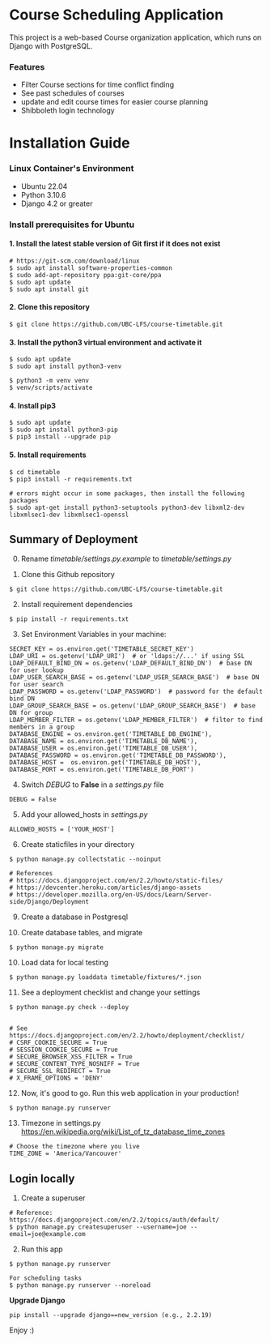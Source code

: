 # Course Scheduling Application

This project is a web-based Course organization application, which runs on Django with PostgreSQL.

### Features
- Filter Course sections for time conflict finding
- See past schedules of courses
- update and edit course times for easier course planning
- Shibboleth login technology

# Installation Guide

### Linux Container's Environment
- Ubuntu 22.04
- Python 3.10.6
- Django 4.2 or greater

### Install prerequisites for Ubuntu

#### 1. Install the latest stable version of Git first if it does not exist

```
# https://git-scm.com/download/linux
$ sudo apt install software-properties-common
$ sudo add-apt-repository ppa:git-core/ppa
$ sudo apt update
$ sudo apt install git
```

#### 2. Clone this repository

```
$ git clone https://github.com/UBC-LFS/course-timetable.git
```

#### 3. Install the python3 virtual environment and activate it

```
$ sudo apt update
$ sudo apt install python3-venv

$ python3 -m venv venv
$ venv/scripts/activate
```

#### 4. Install pip3

```
$ sudo apt update
$ sudo apt install python3-pip
$ pip3 install --upgrade pip
```

#### 5. Install requirements

```
$ cd timetable
$ pip3 install -r requirements.txt

# errors might occur in some packages, then install the following packages
$ sudo apt-get install python3-setuptools python3-dev libxml2-dev libxmlsec1-dev libxmlsec1-openssl
```


## Summary of Deployment
0. Rename *timetable/settings.py.example* to *timetable/settings.py*

1. Clone this Github repository
```
$ git clone https://github.com/UBC-LFS/course-timetable.git
```

2. Install requirement dependencies
```
$ pip install -r requirements.txt
```

3. Set Environment Variables in your machine:
```
SECRET_KEY = os.environ.get('TIMETABLE_SECRET_KEY')
LDAP_URI = os.getenv('LDAP_URI')  # or 'ldaps://...' if using SSL
LDAP_DEFAULT_BIND_DN = os.getenv('LDAP_DEFAULT_BIND_DN')  # base DN for user lookup
LDAP_USER_SEARCH_BASE = os.getenv('LDAP_USER_SEARCH_BASE')  # base DN for user search
LDAP_PASSWORD = os.getenv('LDAP_PASSWORD')  # password for the default bind DN
LDAP_GROUP_SEARCH_BASE = os.getenv('LDAP_GROUP_SEARCH_BASE')  # base DN for group
LDAP_MEMBER_FILTER = os.getenv('LDAP_MEMBER_FILTER')  # filter to find members in a group
DATABASE_ENGINE = os.environ.get('TIMETABLE_DB_ENGINE'),
DATABASE_NAME = os.environ.get('TIMETABLE_DB_NAME'),
DATABASE_USER = os.environ.get('TIMETABLE_DB_USER'),
DATABASE_PASSWORD = os.environ.get('TIMETABLE_DB_PASSWORD'),
DATABASE_HOST =  os.environ.get('TIMETABLE_DB_HOST'),
DATABASE_PORT = os.environ.get('TIMETABLE_DB_PORT')
```

4. Switch *DEBUG* to **False** in a *settings.py* file
```
DEBUG = False
```

5. Add your allowed_hosts in *settings.py*
```
ALLOWED_HOSTS = ['YOUR_HOST']
```

6. Create staticfiles in your directory
```
$ python manage.py collectstatic --noinput

# References
# https://docs.djangoproject.com/en/2.2/howto/static-files/
# https://devcenter.heroku.com/articles/django-assets
# https://developer.mozilla.org/en-US/docs/Learn/Server-side/Django/Deployment
```

9. Create a database in Postgresql

10. Create database tables, and migrate
```
$ python manage.py migrate
```

10. Load data for local testing
```
$ python manage.py loaddata timetable/fixtures/*.json
```

11. See a deployment checklist and change your settings
```
$ python manage.py check --deploy


# See https://docs.djangoproject.com/en/2.2/howto/deployment/checklist/
# CSRF_COOKIE_SECURE = True
# SESSION_COOKIE_SECURE = True
# SECURE_BROWSER_XSS_FILTER = True
# SECURE_CONTENT_TYPE_NOSNIFF = True
# SECURE_SSL_REDIRECT = True
# X_FRAME_OPTIONS = 'DENY'
```

12. Now, it's good to go. Run this web application in your production!
```
$ python manage.py runserver
```

13. Timezone in settings.py
https://en.wikipedia.org/wiki/List_of_tz_database_time_zones

```
# Choose the timezone where you live
TIME_ZONE = 'America/Vancouver'
```

## Login locally
1. Create a superuser
```
# Reference: https://docs.djangoproject.com/en/2.2/topics/auth/default/
$ python manage.py createsuperuser --username=joe --email=joe@example.com
```

2. Run this app
```
$ python manage.py runserver

For scheduling tasks
$ python manage.py runserver --noreload

```


**Upgrade Django**
```
pip install --upgrade django==new_version (e.g., 2.2.19)
```

Enjoy :)
